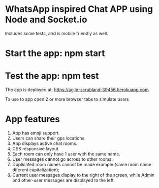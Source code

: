 # WhatsApp inspired Chat APP using Node and Socket.io

Includes some tests, and is mobile friendly as well.

# Start the app: npm start
# Test the app: npm test

The app is deployed at: https://agile-scrubland-39456.herokuapp.com

To use to app open 2 or more browser tabs to simulate users

# App features
1. App has emoji support.
2. Users can share their gps locations.
3. App displays active chat rooms.
4. CSS responsive layout.
5. Each room can only have 1 user with the same name.
6. User messages cannot go across to other rooms.
7. Duplicated room names cannot be made example:(same room name diferent capitalization);
8. Current user messages display to the right of the screen, while Admin and other-user messages are displayed to the left.
